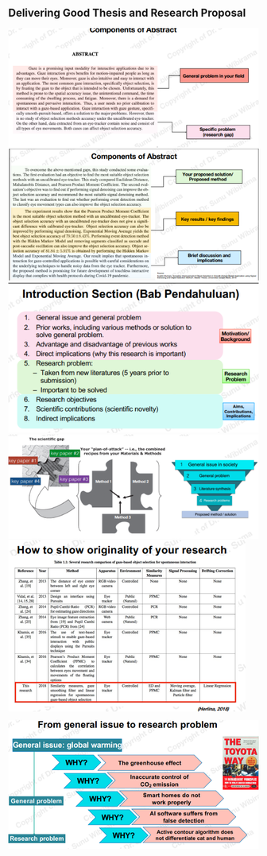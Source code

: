 ## Delivering Good Thesis and Research Proposal

![](attachments/Pasted%20image%2020211007120901.png)
![](attachments/Pasted%20image%2020211007120934.png)
![](attachments/Pasted%20image%2020211007120950.png)
![](attachments/Pasted%20image%2020211007121014.png)
![](attachments/Pasted%20image%2020211007121038.png)

![](attachments/Pasted%20image%2020211007121208.png)
